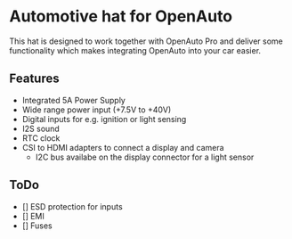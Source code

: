 # Automotive hat for OpenAuto

This hat is designed to work together with OpenAuto Pro and deliver some functionality which makes integrating OpenAuto into your car easier.

## Features

* Integrated 5A Power Supply 
* Wide range power input (+7.5V to +40V)
* Digital inputs for e.g. ignition or light sensing
* I2S sound
* RTC clock
* CSI to HDMI adapters to connect a display and camera
  * I2C bus availabe on the display connector for a light sensor

## ToDo

- [] ESD protection for inputs
- [] EMI
- [] Fuses





